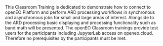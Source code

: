 This Classroom Training is dedicated to demonstrate how to connect to openEO Platform and perform ARD processing workflows in synchronous and asynchronous jobs for small and large areas of interest. 
Alongside to the ARD processing basic displaying and processing functionality such as band math will be presented. 
The openEO Classroom trainings provide test users for the participants including JupyterLab access on openeo.cloud. Therefore no prerequisites by the participants must be met.
